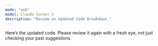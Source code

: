 ```yaml
---
mode: "ask"
model: Claude Sonnet 4
description: "Review an Updated Code Breakdown."
---
```


Here’s the updated code. Please review it again with a fresh eye, not just checking your past suggestions.
